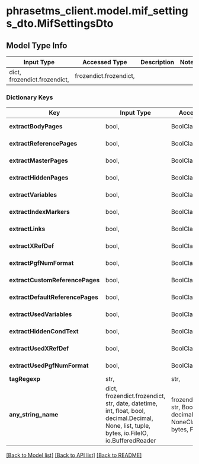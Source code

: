 # phrasetms_client.model.mif_settings_dto.MifSettingsDto

## Model Type Info

| Input Type                   | Accessed Type          | Description | Notes |
| ---------------------------- | ---------------------- | ----------- | ----- |
| dict, frozendict.frozendict, | frozendict.frozendict, |             |

### Dictionary Keys

| Key                              | Input Type                                                                                                                                  | Accessed Type                                                                           | Description                                                        | Notes      |
| -------------------------------- | ------------------------------------------------------------------------------------------------------------------------------------------- | --------------------------------------------------------------------------------------- | ------------------------------------------------------------------ | ---------- |
| **extractBodyPages**             | bool,                                                                                                                                       | BoolClass,                                                                              | Default: true                                                      | [optional] |
| **extractReferencePages**        | bool,                                                                                                                                       | BoolClass,                                                                              | Default: false                                                     | [optional] |
| **extractMasterPages**           | bool,                                                                                                                                       | BoolClass,                                                                              | Default: true                                                      | [optional] |
| **extractHiddenPages**           | bool,                                                                                                                                       | BoolClass,                                                                              | Default: false                                                     | [optional] |
| **extractVariables**             | bool,                                                                                                                                       | BoolClass,                                                                              | Default: false                                                     | [optional] |
| **extractIndexMarkers**          | bool,                                                                                                                                       | BoolClass,                                                                              | Default: true                                                      | [optional] |
| **extractLinks**                 | bool,                                                                                                                                       | BoolClass,                                                                              | Default: false                                                     | [optional] |
| **extractXRefDef**               | bool,                                                                                                                                       | BoolClass,                                                                              | Default: false                                                     | [optional] |
| **extractPgfNumFormat**          | bool,                                                                                                                                       | BoolClass,                                                                              | Default: true                                                      | [optional] |
| **extractCustomReferencePages**  | bool,                                                                                                                                       | BoolClass,                                                                              | Default: true                                                      | [optional] |
| **extractDefaultReferencePages** | bool,                                                                                                                                       | BoolClass,                                                                              | Default: false                                                     | [optional] |
| **extractUsedVariables**         | bool,                                                                                                                                       | BoolClass,                                                                              | Default: true                                                      | [optional] |
| **extractHiddenCondText**        | bool,                                                                                                                                       | BoolClass,                                                                              | Default: false                                                     | [optional] |
| **extractUsedXRefDef**           | bool,                                                                                                                                       | BoolClass,                                                                              | Default: true                                                      | [optional] |
| **extractUsedPgfNumFormat**      | bool,                                                                                                                                       | BoolClass,                                                                              | Default: true                                                      | [optional] |
| **tagRegexp**                    | str,                                                                                                                                        | str,                                                                                    |                                                                    | [optional] |
| **any_string_name**              | dict, frozendict.frozendict, str, date, datetime, int, float, bool, decimal.Decimal, None, list, tuple, bytes, io.FileIO, io.BufferedReader | frozendict.frozendict, str, BoolClass, decimal.Decimal, NoneClass, tuple, bytes, FileIO | any string name can be used but the value must be the correct type | [optional] |

[[Back to Model list]](../../README.md#documentation-for-models) [[Back to API list]](../../README.md#documentation-for-api-endpoints) [[Back to README]](../../README.md)
